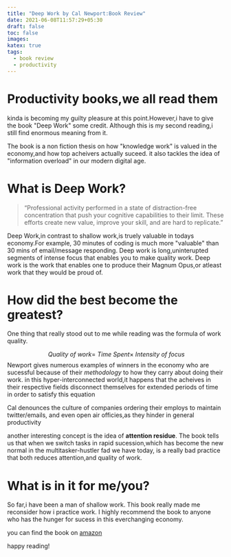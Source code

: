 ```yaml
---
title: "Deep Work by Cal Newport:Book Review"
date: 2021-06-08T11:57:29+05:30
draft: false
toc: false
images:
katex: true
tags: 
  - book review
  - productivity
---
```


# Productivity books,we all read them
kinda is becoming my guilty pleasure at this point.However,i have to give the book "Deep Work" some credit.
Although this is my second reading,i still find enormous meaning from it.

The book is a non fiction thesis on how "knowledge work" is valued in the economy,and how top acheivers actually suceed. it also tackles the idea of "information overload" in our modern digital age.

# What is Deep Work?
> “Professional activity performed in a state of distraction-free concentration that push your cognitive capabilities to their limit. These efforts create new value, improve your skill, and are hard to replicate.”

Deep Work,in contrast to shallow work,is truely valuable in todays economy.For example, 30 minutes of coding is much more "valuable" than 30 mins of email/message responding.
Deep work is long,uninterupted segments of intense focus that enables you to make quality work.
Deep work is the work that enables one to produce their Magnum Opus,or atleast work that they would be proud of.

# How did the best become the greatest?
One thing that really stood out to me while reading was the formula of work quality. 

$$ \ Quality \ of \ work =  \ Time \ Spent \times \ Intensity \ of \ focus $$
Newport gives numerous examples of winners in the economy who are sucessful because of their *methodology* to how they carry about doing their work.
in this hyper-interconnected world,it happens that the acheives in their respective fields disconnect themselves for extended periods of time in order to satisfy this equation

Cal denounces the culture of companies ordering their employs to maintain twitter/emails, and even open air officies,as they hinder in general productivity

another interesting concept is the idea of **attention residue**. The book tells us that when we switch tasks in rapid sucession,which has become the new normal in the multitasker-hustler fad we have today, is a really bad practice that both reduces attention,and  quality of work.
# What is in it for me/you?
So far,i have been a man of shallow work. This book really made me reconsider how i practice work.
I highly recommend the book to anyone who has the hunger for sucess in this everchanging economy.

you can find the book on [amazon](https://www.amazon.com/gp/product/B00X47ZVXM) 

happy reading!

